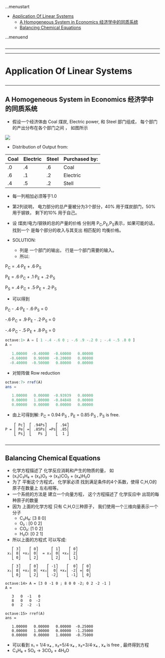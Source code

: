 ...menustart

 - [Application Of Linear Systems](#bab780a257514ae673fc4b27315e6983)
     - [A Homogeneous System in Economics 经济学中的同质系统](#3cbec81a7200fe500c94d906ee8dba14)
     - [Balancing Chemical Equations](#1d98a3ac560ef7befccf00b9a14b8137)

...menuend


<h2 id="bab780a257514ae673fc4b27315e6983"></h2>

-----
-----

# Application Of Linear Systems

<h2 id="3cbec81a7200fe500c94d906ee8dba14"></h2>

-----

## A Homogeneous System in Economics 经济学中的同质系统

 - 假设一个经济体由 Coal 煤炭, Electric power, 和 Steel 部门组成， 每个部门的产出分布在各个部门之间 ， 如图所示

![](../imgs/LA_APP_coal.png)

 - Distribution of Output from:


 Coal | Electric | Steel | Purchased by:
 --- | --- | --- | ---
 .0 | .4 | .6 | Coal
 .6 | .1 | .2 | Electric 
 .4 | .5 | .2 | Stell


 - 每一列相加必须等于1.0
 - 第2列说明， 电力部分的总产量被分为3个部分，40% 用于煤炭部门，50% 用于钢铁， 剩下的10% 用于自己。
 - 设 煤炭/电力/钢铁的总的产量的价格 分别用 P<sub>C</sub>,P<sub>E</sub>,P<sub>S</sub>表示，如果可能的话， 找到一个 是每个部分的收入与其支出 相匹配的 均衡价格。

 - SOLUTION:
    - 列是 一个部门的输出， 行是一个部门需要的输入。
    - 所以:


P<sub>C</sub> = .4·P<sub>E</sub>  + .6·P<sub>S</sub> 

P<sub>E</sub> = .6·P<sub>C</sub>  + .1·P<sub>E</sub> + .2·P<sub>S</sub>      

P<sub>S</sub> = .4·P<sub>C</sub>  + .5·P<sub>E</sub> + .2·P<sub>S</sub>      

 - 可以得到

P<sub>C</sub> - .4·P<sub>E</sub>  - .6·P<sub>S</sub>  = 0

-.6·P<sub>C</sub>  + .9·P<sub>E</sub> - .2·P<sub>S</sub> = 0

-.4·P<sub>C</sub>  - .5·P<sub>E</sub> + .8·P<sub>S</sub> = 0   


```octave
octave:1> A = [ 1 -.4 -.6 0 ; -.6 .9 -.2 0 ; -.4 -.5 .8 0 ]
A =

   1.00000  -0.40000  -0.60000   0.00000
  -0.60000   0.90000  -0.20000   0.00000
  -0.40000  -0.50000   0.80000   0.00000
```

 - 对矩阵做 Row reduction

```octave
octave:7> rref(A)
ans =

   1.00000   0.00000  -0.93939   0.00000
   0.00000   1.00000  -0.84848   0.00000
   0.00000   0.00000   0.00000   0.00000
```

 - 由上可得到解:   P<sub>C</sub> = 0.94·P<sub>S</sub> ,  P<sub>E</sub> = 0.85·P<sub>S</sub> ,  P<sub>S</sub> is free.

```
    ⎡ Pc⎤  ⎡ .94Ps⎤    ⎡ .94⎤  
P = ⎢ Pe⎪ =⎢ .85Ps⎪ =Ps⎢ .85⎪
    ⎣ Ps⎦  ⎣   Ps ⎦    ⎣  1 ⎦ 
```

<h2 id="1d98a3ac560ef7befccf00b9a14b8137"></h2>

-----

## Balancing Chemical Equations

 - 化学方程描述了 化学反应消耗和产生的物质的量， 如
 - (x₁)C₃H₈ + (x₂)O₂ → (x₃)CO₂ + (x₄)H₂O
 - 为了 平衡这个方程式， 化学家必须 找到满足条件的4个系数，使得 C,H,O的原子在数量上 左右相等。
 - 一个系统的方法是 建立一个向量方程， 这个方程描述了 化学反应中 出现的每种原子的数量
 - 因为 上面的化学方程 只有 C,H,O三种原子，  我们使用一个三维向量表示一个分子
    - C₃H₈: [3 8 0]
    - O₂ : [0 0 2]
    - CO₂: [1 0 2]
    - H₂O: [0 2 1]
 - 所以上面的方程式 可以写成:

```
   ⎡ 3⎤    ⎡ 0⎤      ⎡ 1⎤    ⎡ 0⎤
 x₁⎢ 8⎪ +x₂⎢ 0⎪  = x₃⎢ 0⎪ +x₄⎢ 2⎪
   ⎣ 0⎦    ⎣ 2⎦      ⎣ 2⎦    ⎣ 1⎦  
```

```
   ⎡ 3⎤    ⎡ 0⎤    ⎡ -1⎤    ⎡  0⎤  ⎡ 0⎤ 
 x₁⎢ 8⎪ +x₂⎢ 0⎪ +x₃⎢  0⎪ +x₄⎢ -2⎪ =⎢ 0⎪
   ⎣ 0⎦    ⎣ 2⎦    ⎣ -2⎦    ⎣ -1⎦  ⎣ 0⎦ 
```

```
octave:14> A = [3 0 -1 0 ; 8 0 0 -2; 0 2 -2 -1 ]
A =

   3   0  -1   0
   8   0   0  -2
   0   2  -2  -1

octave:15> rref(A)
ans =

   1.00000   0.00000   0.00000  -0.25000
   0.00000   1.00000   0.00000  -1.25000
   0.00000   0.00000   1.00000  -0.75000
```

 - 可以看到 x₁ = 1/4·x₄ , x₂=5/4·x₄ , x₃=3/4·x₄ , x₄ is free , 最终得到方程 
 - C₃H₈ + 5O₂ → 3CO₂ + 4H₂O   




